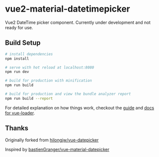 # vue2-material-datetimepicker
Vue2 DateTime picker component. Currently under development and not ready for use.

## Build Setup

``` bash
# install dependencies
npm install

# serve with hot reload at localhost:8080
npm run dev

# build for production with minification
npm run build

# build for production and view the bundle analyzer report
npm run build --report
```

For detailed explanation on how things work, checkout the [guide](http://vuejs-templates.github.io/webpack/) and [docs for vue-loader](http://vuejs.github.io/vue-loader).

## Thanks
Originally forked from [hilongjw/vue-datepicker](https://github.com/hilongjw/vue-datepicker)

Inspired by [bastienGranger/vue-material-datepicker](https://github.com/bastienGranger/vue-material-datepicker)

